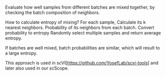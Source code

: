 
Evaluate how well samples from different batches are mixed together, by checking the batch composition of neighbors.

How to calculate entropy of mixing?
For each sample, 
Calculate its k nearest neighbors.
Probability of its neighbors from each batch.
Convert probability to entropy
Randomly select multiple samples and return average entropy.

If batches are well mixed, batch probabilities are similar, which will result to a large entropy. 


This approach is used in scVI[https://github.com/YosefLab/scvi-tools] and later also used in our scScope. 
